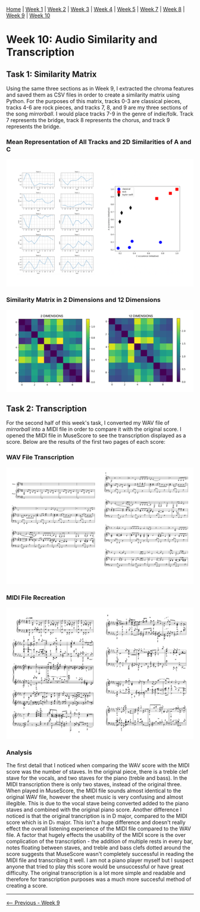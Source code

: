 [Home](README.md) | [Week 1](week1.md) | [Week 2](week2.md) | [Week 3](week3.md) | [Week 4](week4.md) | [Week 5](week5.md) | [Week 7](week7.md) | [Week 8](week8.md) | [Week 9](week9.md) | [Week 10](week10.md)

# Week 10: Audio Similarity and Transcription
## Task 1: Similarity Matrix
Using the same three sections as in Week 9, I extracted the chroma features and saved them as CSV files in order to create a similarity matrix using Python. For the purposes of this matrix, tracks 0-3 are classical pieces, tracks 4-6 are rock pieces, and tracks 7, 8, and 9 are my three sections of the song *mirrorball*. I would place tracks 7-9 in the genre of indie/folk. Track 7 represents the bridge, track 8 represents the chorus, and track 9 represents the bridge. 
### Mean Representation of All Tracks and 2D Similarities of A and C
![Mean Representation](data/week10/2d_vector_similarity.png)
### Similarity Matrix in 2 Dimensions and 12 Dimensions
![Similarity Matrix](data/week10/similarity_matrix.png)

## Task 2: Transcription
For the second half of this week's task, I converted my WAV file of *mirrorball* into a MIDI file in order to compare it with the original score. I opened the MIDI file in MuseScore to see the transcription displayed as a score. Below are the results of the first two pages of each score: 
### WAV File Transcription
![WAV File Score](data/week10/mirrorball_wav_score.png)
### MIDI File Recreation
![MIDI File Score](data/week10/mirrorball_midi_score.png)
### Analysis
The first detail that I noticed when comparing the WAV score with the MIDI score was the number of staves. In the original piece, there is a treble clef stave for the vocals, and two staves for the piano (treble and bass). In the MIDI transcription there is only two staves, instead of the original three. When played in MuseScore, the MIDI file sounds almost identical to the original WAV file, however the sheet music is very confusing and almost illegible. This is due to the vocal stave being converted added to the piano staves and combined with the original piano score. Another difference I noticed is that the original trancription is in D major, compared to the MIDI score which is in D♭ major. This isn't a huge difference and doesn't really effect the overall listening experience of the MIDI file compared to the WAV file. A factor that hugely effects the usability of the MIDI score is the over complication of the transcription - the addition of multiple rests in every bar, notes floating between staves, and treble and bass clefs dotted around the score suggests that MuseScore wasn't completely successful in reading the MIDI file and transcribing it well. I am not a piano player myself but I suspect anyone that tried to play this score would be unsuccessful or have great difficulty. The original transcription is a lot more simple and readable and therefore for transcription purposes was a much more succesful method of creating a score. 

---

[<-- Previous - Week 9](week9.md) 

